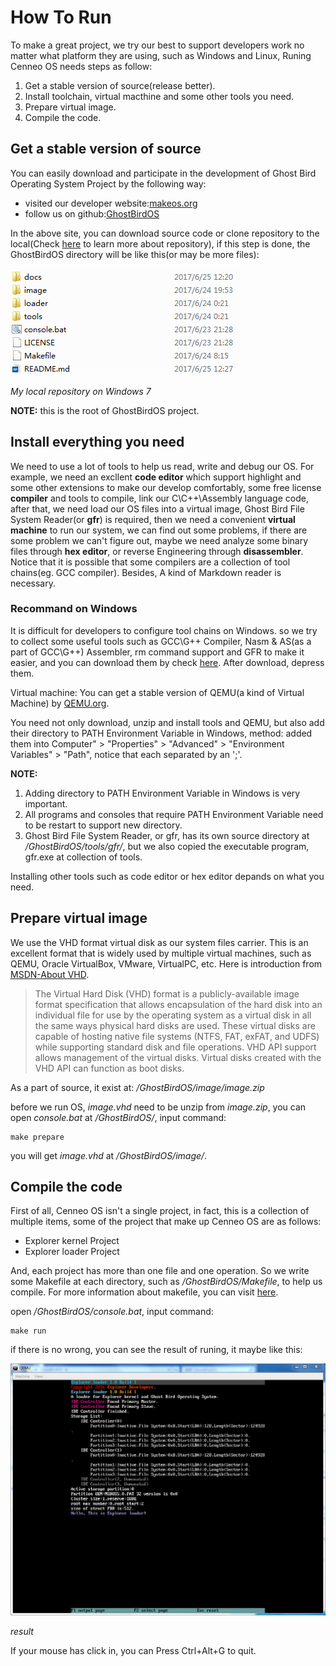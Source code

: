 # How To Run #

To make a great project, we try our best to support developers work no matter what platform they are using, such as Windows and Linux, Runing Cenneo OS needs steps as follow:

1. Get a stable version of source(release better).
2. Install toolchain, virtual macthine and some other tools you need.
3. Prepare virtual image.
4. Compile the code.

## Get a stable version of source ##

You can easily download and participate in the development of Ghost Bird Operating System Project by the following way:

- visited our developer website:[makeos.org](http://makeos.org)
- follow us on github:[GhostBirdOS](https://github.com/GhostBirdOperatingSystemProject/GhostBirdOS)

In the above site, you can download source code or clone repository to the local(Check [here](https://help.github.com/categories/creating-cloning-and-archiving-repositories/ "Creating, cloning, and archiving repositories") to learn more about repository), if this step is done, the GhostBirdOS directory will be like this(or may be more files):

![Source](Source.PNG "My local repository on Windows 7")

*My local repository on Windows 7*

**NOTE:** this is the root of GhostBirdOS project.

## Install everything you need ##

We need to use a lot of tools to help us read, write and debug our OS. For example, we need an excllent **code editor** which support highlight and some other extensions to make our develop comfortably, some free license **compiler** and tools to compile, link our C\C++\Assembly language code, after that, we need load our OS files into a virtual image, Ghost Bird File System Reader(or **gfr**) is required, then we need a convenient **virtual machine** to run our system, we can find out some problems, if there are some problem we can't figure out, maybe we need analyze some binary files through **hex editor**, or reverse Engineering through **disassembler**. Notice that it is possible that some compilers are a collection of tool chains(eg. GCC compiler). Besides, A kind of Markdown reader is necessary.

### Recommand on Windows ###

It is difficult for developers to configure tool chains on Windows. so we try to collect some useful tools such as GCC\G++ Compiler, Nasm & AS(as a part of GCC\G++) Assembler, rm command support and GFR to make it easier, and you can download them by check [here](https://github.com/MakeOS/tools/releases "tools"). After download, depress them.

Virtual machine: You can get a stable version of QEMU(a kind of Virtual Machine) by [QEMU.org](http://QEMU.org).

You need not only download, unzip and install tools and QEMU, but also add their directory to PATH Environment Variable in Windows, method: added them into Computer" > "Properties" > "Advanced" > "Environment Variables" > "Path", notice that each separated by an ';'.

**NOTE:**

1. Adding directory to PATH Environment Variable in Windows is very important.
2. All programs and consoles that require PATH Environment Variable need to be restart to support new directory.
3. Ghost Bird File System Reader, or gfr, has its own source directory at */GhostBirdOS/tools/gfr/*, but we also copied the executable program, gfr.exe at collection of tools.

Installing other tools such as code editor or hex editor depands on what you need.

## Prepare virtual image ##

We use the VHD format virtual disk as our system files carrier. This is an excellent format that is widely used by multiple virtual machines, such as QEMU, Oracle VirtualBox, VMware, VirtualPC, etc. Here is introduction from [MSDN-About VHD](https://msdn.microsoft.com/en-us/library/windows/desktop/dd323654(v=vs.85).aspx "About VHD").

> The Virtual Hard Disk (VHD) format is a publicly-available image format specification that allows encapsulation of the hard disk into an individual file for use by the operating system as a virtual disk in all the same ways physical hard disks are used. These virtual disks are capable of hosting native file systems (NTFS, FAT, exFAT, and UDFS) while supporting standard disk and file operations. VHD API support allows management of the virtual disks. Virtual disks created with the VHD API can function as boot disks.


As a part of source, it exist at: */GhostBirdOS/image/image.zip*

before we run OS, *image.vhd* need to be unzip from *image.zip*, you can open  *console.bat* at */GhostBirdOS/*, input command:

    make prepare

you will get *image.vhd* at */GhostBirdOS/image/*.

## Compile the code ##

First of all, Cenneo OS isn't a single project, in fact, this is a collection of multiple items, some of the project that make up Cenneo OS are as follows:

- Explorer kernel Project
- Explorer loader Project

And, each project has more than one file and one operation. So we write some Makefile at each directory, such as */GhostBirdOS/Makefile*, to help us compile. For more information about makefile, you can visit [here](http://www.gnu.org/software/make/manual/make.html "GNU - make").

open */GhostBirdOS/console.bat*, input command:

    make run

if there is no wrong, you can see the result of runing, it maybe like this:

![Result](result.PNG)

*result*

If your mouse has click in, you can Press Ctrl+Alt+G to quit.
